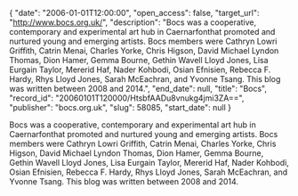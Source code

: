 {
  "date": "2006-01-01T12:00:00", 
  "open_access": false, 
  "target_url": "http://www.bocs.org.uk/", 
  "description": "Bocs was a cooperative, contemporary and experimental art hub in Caernarfonthat promoted and nurtured young and emerging artists. Bocs members were Cathryn Lowri Griffith, Catrin Menai, Charles Yorke, Chris Higson, David Michael Lyndon Thomas, Dion Hamer, Gemma Bourne, Gethin Wavell Lloyd Jones, Lisa Eurgain Taylor, Mererid Haf, Nader Kohbodi, Osian Efnisien, Rebecca F. Hardy, Rhys Lloyd Jones, Sarah McEachran, and Yvonne Tsang. This blog was written between 2008 and 2014.", 
  "end_date": null, 
  "title": "Bocs", 
  "record_id": "20060101T120000/HtsbfAADu8vnukg4jmi3ZA==", 
  "publisher": "bocs.org.uk", 
  "slug": 58085, 
  "start_date": null
}

Bocs was a cooperative, contemporary and experimental art hub in Caernarfonthat promoted and nurtured young and emerging artists. Bocs members were Cathryn Lowri Griffith, Catrin Menai, Charles Yorke, Chris Higson, David Michael Lyndon Thomas, Dion Hamer, Gemma Bourne, Gethin Wavell Lloyd Jones, Lisa Eurgain Taylor, Mererid Haf, Nader Kohbodi, Osian Efnisien, Rebecca F. Hardy, Rhys Lloyd Jones, Sarah McEachran, and Yvonne Tsang. This blog was written between 2008 and 2014.